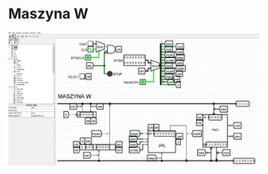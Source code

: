 # Maszyna W

![Maszyna W w programie logisim](https://github.com/Pobulus/MaszynaW/blob/main/image.png?raw=true)

